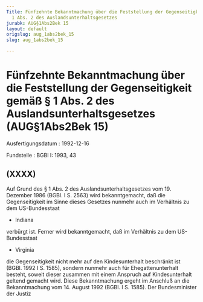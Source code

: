 ```yaml
---
Title: Fünfzehnte Bekanntmachung über die Feststellung der Gegenseitigkeit gemäß §
  1 Abs. 2 des Auslandsunterhaltsgesetzes
jurabk: AUG§1Abs2Bek 15
layout: default
origslug: aug_1abs2bek_15
slug: aug_1abs2bek_15

---
```


# Fünfzehnte Bekanntmachung über die Feststellung der Gegenseitigkeit gemäß § 1 Abs. 2 des Auslandsunterhaltsgesetzes (AUG§1Abs2Bek 15)

Ausfertigungsdatum
:   1992-12-16

Fundstelle
:   BGBl I: 1993, 43

## (XXXX)

Auf Grund des § 1 Abs. 2 des Auslandsunterhaltsgesetzes vom 19.
Dezember 1986 (BGBl. I S. 2563) wird bekanntgemacht, daß die
Gegenseitigkeit im Sinne dieses Gesetzes nunmehr auch im Verhältnis zu
dem US-Bundesstaat

*   Indiana



verbürgt ist. Ferner wird bekanntgemacht, daß im Verhältnis zu dem US-
Bundesstaat

*   Virginia



die Gegenseitigkeit nicht mehr auf den Kindesunterhalt beschränkt ist
(BGBl. 1992 I S. 1585), sondern nunmehr auch für Ehegattenunterhalt
besteht, soweit dieser zusammen mit einem Anspruch auf Kindesunterhalt
geltend gemacht wird.
Diese Bekanntmachung ergeht im Anschluß an die Bekanntmachung vom 14.
August 1992 (BGBl. I S. 1585).
Der Bundesminister der Justiz

